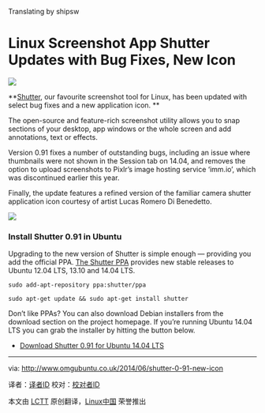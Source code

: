 Translating by shipsw

Linux Screenshot App Shutter Updates with Bug Fixes, New Icon
================================================================================
![](http://www.omgubuntu.co.uk/wp-content/uploads/2014/06/shutter.jpg)

**[Shutter][1], our favourite screenshot tool for Linux, has been updated with select bug fixes and a new application icon. **

The open-source and feature-rich screenshot utility allows you to snap sections of your desktop, app windows or the whole screen and add annotations, text or effects.

Version 0.91 fixes a number of outstanding bugs, including an issue where thumbnails were not shown in the Session tab on 14.04, and removes the option to upload screenshots to Pixlr’s image hosting service ‘imm.io’, which was discontinued earlier this year.

Finally, the update features a refined version of the familiar camera shutter application icon courtesy of artist Lucas Romero Di Benedetto.

![](http://www.omgubuntu.co.uk/wp-content/uploads/2014/06/compare-350x200.png)

### Install Shutter 0.91 in Ubuntu ###

Upgrading to the new version of Shutter is simple enough — providing you add the official PPA. [The Shutter PPA][2] provides new stable releases to Ubuntu 12.04 LTS, 13.10 and 14.04 LTS.

    sudo add-apt-repository ppa:shutter/ppa

    sudo apt-get update && sudo apt-get install shutter

Don’t like PPAs? You can also download Debian installers from the download section on the project homepage. If you’re running Ubuntu 14.04 LTS you can grab the installer by hitting the button  below.

- [Download Shutter 0.91 for Ubuntu 14.04 LTS][3]

--------------------------------------------------------------------------------

via: http://www.omgubuntu.co.uk/2014/06/shutter-0-91-new-icon

译者：[译者ID](https://github.com/译者ID) 校对：[校对者ID](https://github.com/校对者ID)

本文由 [LCTT](https://github.com/LCTT/TranslateProject) 原创翻译，[Linux中国](http://linux.cn/) 荣誉推出

[1]:https://apps.ubuntu.com/cat/applications/shutter/
[2]:https://launchpad.net/~shutter/+archive/ppa
[3]:https://launchpad.net/~shutter/+archive/ppa/+files/shutter_0.91%7Eppa2%7Eubuntu14.04.1_all.deb
